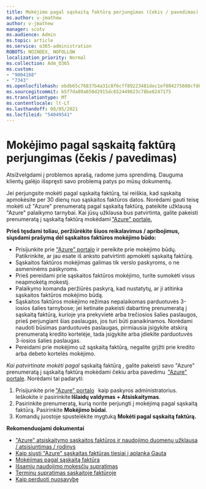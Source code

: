 ```yaml
---
title: Mokėjimo pagal sąskaitą faktūrą perjungimas (čekis / pavedimas)
ms.author: v-jmathew
author: v-jmathew
manager: scotv
ms.audience: Admin
ms.topic: article
ms.service: o365-administration
ROBOTS: NOINDEX, NOFOLLOW
localization_priority: Normal
ms.collection: Adm_O365
ms.custom:
- "9004168"
- "7343"
ms.openlocfilehash: ebdb65c76837b4a31c8f6cff89223481dec1ef804275608cfd60986a4f089204
ms.sourcegitcommit: b5f7da89a650d2915dc652449623c78be6247175
ms.translationtype: MT
ms.contentlocale: lt-LT
ms.lasthandoff: 08/05/2021
ms.locfileid: "54049541"
---
```

# <a name="switch-to-pay-by-invoice-chequewire-transfer"></a>Mokėjimo pagal sąskaitą faktūrą perjungimas (čekis / pavedimas)

Atsižvelgdami į problemos aprašą, radome jums sprendimą. Dauguma klientų galėjo išspręsti savo problemą patys po mūsų dokumentų.

Jei perjungsite mokėti pagal sąskaitą faktūrą, tai reiškia, kad sąskaitą apmokėsite per 30 dienų nuo sąskaitos faktūros datos. Norėdami gauti teisę mokėti už "Azure" prenumeratą pagal sąskaitą faktūrą, pateikite užklausą "Azure" palaikymo tarnybai. Kai jūsų užklausa bus patvirtinta, galite pakeisti prenumeratą į sąskaitą faktūrą mokėdami ["Azure" portale.](https://portal.azure.com/)

**Prieš tęsdami toliau, peržiūrėkite šiuos reikalavimus / apribojimus, siųsdami prašymą dėl sąskaitos faktūros mokėjimo būdo:**

- Prisijunkite prie ["Azure" portalo](https://portal.azure.com/) ir pereikite prie mokėjimo būdų. Patikrinkite, ar jau esate iš anksto patvirtinti apmokėti sąskaitą faktūrą.
- Sąskaitos faktūros mokėjimas galimas tik verslo paskyroms, o ne asmeninėms paskyroms.
- Prieš pereidami prie sąskaitos faktūros mokėjimo, turite sumokėti visus neapmokėtą mokestį.
- Palaikymo komanda peržiūrės paskyrą, kad nustatytų, ar ji atitinka sąskaitos faktūros mokėjimo būdą.
- Sąskaitos faktūros mokėjimo režimas nepalaikomas parduotuvės 3-iosios šalies tarnybose; jei ketinate pakeisti dabartinę prenumeratą į sąskaitą faktūrą, kurioje yra prekyvietė arba trečiosios šalies paslaugos, prieš perjungiant šias paslaugas, jos turi būti panaikinamos. Norėdami naudoti būsimas parduotuvės paslaugas, pirmiausia įsigykite atskirą prenumeratą kredito kortelėje, tada įsigykite arba įdiekite parduotuvės 3-iosios šalies paslaugas.
- Pereidami prie mokėjimo už sąskaitą faktūrą, negalite grįžti prie kredito arba debeto kortelės mokėjimo.

*Kai patvirtinate mokėti pagal* sąskaitą faktūrą , galite pakeisti savo "Azure" prenumeratą į sąskaitą faktūrą mokėdami čekiu arba pavedimu  ["Azure" portale](https://portal.azure.com/).
Norėdami tai padaryti:

1. Prisijunkite prie ["Azure" portalo](https://portal.azure.com/)   kaip paskyros administratorius. Ieškokite ir pasirinkite **Išlaidų valdymas + Atsiskaitymas**.
2. Pasirinkite prenumeratą, kurią norite perjungti į mokėjimą pagal sąskaitą faktūrą. Pasirinkite **Mokėjimo būdai**.
3. Komandų juostoje spustelėkite mygtuką **Mokėti pagal sąskaitą faktūrą.**

**Rekomenduojami dokumentai**

- ["Azure" atsiskaitymo sąskaitos faktūros ir naudojimo duomenų užklausa / atsisiuntimas / rodinys](https://docs.microsoft.com/azure/billing/billing-download-azure-invoice-daily-usage-date)
- [Kaip siųsti "Azure" sąskaitas faktūras tiesiai į aplanką Gauta](https://docs.microsoft.com/azure/billing/billing-download-azure-invoice-daily-usage-date)
- [Mokėjimas pagal sąskaitą faktūrą](https://docs.microsoft.com/azure/billing/billing-how-to-pay-by-invoice)
- [Išsamių naudojimo mokesčių supratimas](https://docs.microsoft.com/azure/billing/billing-understand-your-bill)
- [Terminų supratimas sąskaitoje faktūroje](https://docs.microsoft.com/azure/billing/billing-understand-your-invoice)
- [Kaip perduoti nuosavybę](https://docs.microsoft.com/azure/billing/billing-subscription-transfer)
